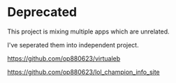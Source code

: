 
# Deprecated

This project is mixing multiple apps which are unrelated.

I've seperated them into independent project.

https://github.com/op880623/virtualeb

https://github.com/op880623/lol_champion_info_site
